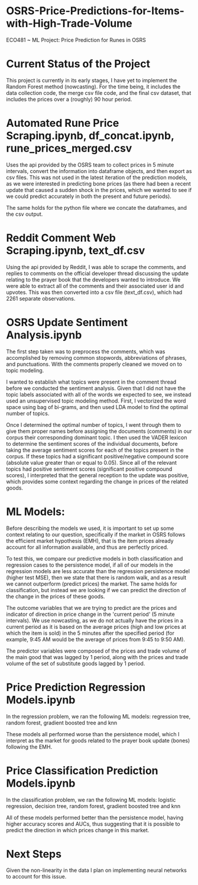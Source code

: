 # OSRS-Price-Predictions-for-Items-with-High-Trade-Volume
ECO481 ~ ML Project: Price Prediction for Runes in OSRS
# Current Status of the Project

This project is currently in its early stages, I have yet to implement the Random Forest method (nowcasting). For the time being, it includes the data collection code,
the merge csv file code, and the final csv dataset, that includes the prices over a (roughly) 90 hour period.

# Automated Rune Price Scraping.ipynb, df_concat.ipynb, rune_prices_merged.csv

Uses the api provided by the OSRS team to collect prices in 5 minute intervals, convert the information into dataframe objects, and then export as csv files. This was not used in the latest iteration of the prediction models, as we were interested in predicting bone prices (as there had been a recent update that caused a sudden shock in the prices, which we wanted to see if we could predict accurately in both the present and future periods).

The same holds for the python file where we concate the dataframes, and the csv output.

# Reddit Comment Web Scraping.ipynb, text_df.csv

Using the api provided by Reddit, I was able to scrape the comments, and replies to comments on the official developer thread discussing the update relating to the prayer book that the developers wanted to introduce. We were able to extract all of the comments and their associated user id and upvotes. This was then converted into a csv file (text_df.csv), which had 2261 separate observations.

# OSRS Update Sentiment Analysis.ipynb
The first step taken was to preprocess the comments, which was accomplished by removing common stopwords, abbreviations of phrases, and punctuations. With the comments properly cleaned we moved on to topic modeling.

I wanted to establish what topics were present in the comment thread before we conducted the sentiment analysis. Given that I did not have the topic labels associated with all of the words we expected to see, we instead used an unsupervised topic modeling method. First, I vectorized the word space using bag of bi-grams, and then used LDA model to find the optimal number of topics.

Once I determined the optimal number of topics, I went through them to give them proper names before assigning the documents (comments) in our corpus their corresponding dominant topic. I then used the VADER lexicon to determine the sentiment scores of the individual documents, before taking the average sentiment scores for each of the topics present in the corpus. If these topics had a significant positive/negative compound score (absolute value greater than or equal to 0.05). Since all of the relevant topics had positive sentiment scores (significant positive compound scores), I interpreted that the general reception to the update was positive, which provides some context regarding the change in prices of the related goods.

# ML Models:

Before describing the models we used, it is important to set up some context relating to our question, specifically if the market in OSRS follows the efficient market hypothesis (EMH), that is the item prices already account for all information available, and thus are perfectly priced.

To test this, we compare our predictive models in both classification and regression cases to the persistence model, if all of our models in the regression models are less accurate than the regression persistence model (higher test MSE), then we state that there is random walk, and as a result we cannot outperform (predict prices) the market. The same holds for classification, but instead we are looking if we can predict the direction of the change in the prices of these goods.

The outcome variables that we are trying to predict are the prices and indicator of direction in price change in the 'current period' (5 minute intervals). We use nowcasting, as we do not actually have the prices in a current period as it is based on the average prices (high and low prices at which the item is sold) in the 5 minutes after the specified period (for example, 9:45 AM would be the average of prices from 9:45 to 9:50 AM).

The predictor variables were composed of the prices and trade volume of the main good that was lagged by 1 period, along with the prices and trade volume of the set of substitute goods lagged by 1 period.

# Price Prediction Regression Models.ipynb

In the regression problem, we ran the following ML models: regression tree, random forest, gradient boosted tree and knn 

These models all performed worse than the persistence model, which I interpret as the market for goods related to the prayer book update (bones) following the EMH.

# Price Classification Prediction Models.ipynb

In the classification problem, we ran the following ML models: logistic regression, decision tree, random forest, gradient boosted tree and knn

All of these models performed better than the persistence model, having higher accuracy scores and AUCs, thus suggesting that it is possible to predict the direction in which prices change in this market.

# Next Steps

Given the non-linearity in the data I plan on implementing neural networks to account for this issue.


